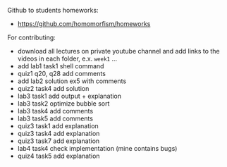 


Github to students homeworks:
- https://github.com/homomorfism/homeworks



For contributing:
- download all lectures on private youtube channel and add links to the videos in each folder, e.x. ```week1``` ...
- add lab1 task1 shell command 
- quiz1 q20, q28 add comments
- add lab2 solution ex5 with comments
- quiz2 task4 add solution
- lab3 task1 add output + explanation
- lab3 task2 optimize bubble sort
- lab3 task4 add comments 
- lab3 task5 add comments
- quiz3 task1 add explanation
- quiz3 task4 add explanation
- quiz3 task7 add explanation
- lab4 task4 check implementation (mine contains bugs)
- quiz4 task5 add explanation